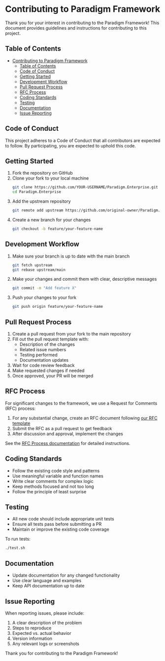 # Contributing to Paradigm Framework

Thank you for your interest in contributing to the Paradigm Framework! This document provides guidelines and instructions for contributing to this project.

## Table of Contents

- [Contributing to Paradigm Framework](#contributing-to-paradigm-framework)
  - [Table of Contents](#table-of-contents)
  - [Code of Conduct](#code-of-conduct)
  - [Getting Started](#getting-started)
  - [Development Workflow](#development-workflow)
  - [Pull Request Process](#pull-request-process)
  - [RFC Process](#rfc-process)
  - [Coding Standards](#coding-standards)
  - [Testing](#testing)
  - [Documentation](#documentation)
  - [Issue Reporting](#issue-reporting)

## Code of Conduct

This project adheres to a Code of Conduct that all contributors are expected to follow. By participating, you are expected to uphold this code.

## Getting Started

1. Fork the repository on GitHub
2. Clone your fork to your local machine
   ```bash
   git clone https://github.com/YOUR-USERNAME/Paradigm.Enterprise.git
   cd Paradigm.Enterprise
   ```
3. Add the upstream repository
   ```bash
   git remote add upstream https://github.com/original-owner/Paradigm.Enterprise.git
   ```
4. Create a new branch for your changes
   ```bash
   git checkout -b feature/your-feature-name
   ```

## Development Workflow

1. Make sure your branch is up to date with the main branch
   ```bash
   git fetch upstream
   git rebase upstream/main
   ```
2. Make your changes and commit them with clear, descriptive messages
   ```bash
   git commit -m "Add feature X"
   ```
3. Push your changes to your fork
   ```bash
   git push origin feature/your-feature-name
   ```

## Pull Request Process

1. Create a pull request from your fork to the main repository
2. Fill out the pull request template with:
   - Description of the changes
   - Related issue numbers
   - Testing performed
   - Documentation updates
3. Wait for code review feedback
4. Make requested changes if needed
5. Once approved, your PR will be merged

## RFC Process

For significant changes to the framework, we use a Request for Comments (RFC) process:

1. For any substantial change, create an RFC document following [our RFC template](../docs/rfc/template.md)
2. Submit the RFC as a pull request to get feedback
3. After discussion and approval, implement the changes

See the [RFC Process documentation](../docs/rfc/README.md) for detailed instructions.

## Coding Standards

- Follow the existing code style and patterns
- Use meaningful variable and function names
- Write clear comments for complex logic
- Keep methods focused and not too long
- Follow the principle of least surprise

## Testing

- All new code should include appropriate unit tests
- Ensure all tests pass before submitting a PR
- Maintain or improve the existing code coverage

To run tests:
```bash
./test.sh
```

## Documentation

- Update documentation for any changed functionality
- Use clear language and examples
- Keep API documentation up to date

## Issue Reporting

When reporting issues, please include:

1. A clear description of the problem
2. Steps to reproduce
3. Expected vs. actual behavior
4. Version information
5. Any relevant logs or screenshots

Thank you for contributing to the Paradigm Framework! 